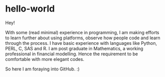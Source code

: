 # hello-world

Hey!

With some (read minimal) experience in programming, I am making efforts to learn further about using platforms, observe how people code and learn through the process. I have basic experience with languages like Python, PERL, C, SAS and R. I am post graduate in Mathematics, a working professional in financial modelling. Hence the requirement to be comfortable with more elegant codes.

So here I am foraying into GitHub. :)
